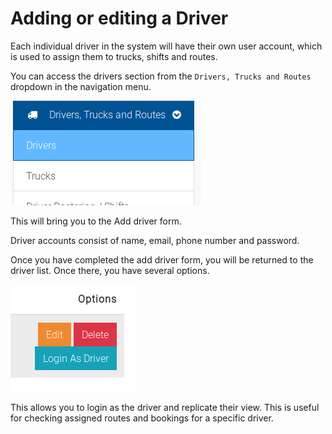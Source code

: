 # Adding or editing a Driver

Each individual driver in the system will have their own user account, which is used to assign them to trucks, shifts and routes.

You can access the drivers section from the `Drivers, Trucks and Routes` dropdown in the navigation menu.

![driver](../.gitbook/assets/driver-1.png)

This will bring you to the Add driver form.

Driver accounts consist of name, email, phone number and password.

Once you have completed the add driver form, you will be returned to the driver list. Once there, you have several options.

![driver2](../.gitbook/assets/driver-2.png)

This allows you to login as the driver and replicate their view. This is useful for checking assigned routes and bookings for a specific driver.

